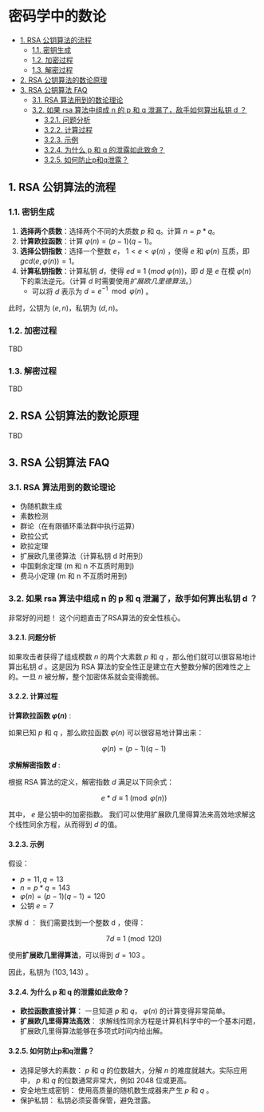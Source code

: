 # 密码学中的数论<!-- omit in toc -->

- [1. RSA 公钥算法的流程](#1-rsa-公钥算法的流程)
  - [1.1. 密钥生成](#11-密钥生成)
  - [1.2. 加密过程](#12-加密过程)
  - [1.3. 解密过程](#13-解密过程)
- [2. RSA 公钥算法的数论原理](#2-rsa-公钥算法的数论原理)
- [3. RSA 公钥算法 FAQ](#3-rsa-公钥算法-faq)
  - [3.1. RSA 算法用到的数论理论](#31-rsa-算法用到的数论理论)
  - [3.2. 如果 rsa 算法中组成 n 的 p 和 q 泄漏了，敌手如何算出私钥 d ？](#32-如果-rsa-算法中组成-n-的-p-和-q-泄漏了敌手如何算出私钥-d-)
    - [3.2.1. 问题分析](#321-问题分析)
    - [3.2.2. 计算过程](#322-计算过程)
    - [3.2.3. 示例](#323-示例)
    - [3.2.4. 为什么 p 和 q 的泄露如此致命？](#324-为什么-p-和-q-的泄露如此致命)
    - [3.2.5. 如何防止p和q泄露？](#325-如何防止p和q泄露)

## 1. RSA 公钥算法的流程

### 1.1. 密钥生成

1. **选择两个质数**：选择两个不同的大质数 $p$ 和 $q$。计算 $n = p \ast q$。
2. **计算欧拉函数**：计算 ${\varphi(n)} = (p - 1)(q - 1)$。
3. **选择公钥指数**：选择一个整数 $e$， $1 < e < {\varphi(n)}$ ，使得 $e$ 和 ${\varphi(n)}$ 互质，即 $gcd(e, {\varphi(n)}) = 1$。
4. **计算私钥指数**：计算私钥 $d$，使得 $ed \equiv 1\ (mod\ {\varphi(n)})$，即 $d$ 是 $e$ 在模 ${\varphi(n)}$ 下的乘法逆元。（计算 $d$ 时需要使用*扩展欧几里德算法*。）
    - 可以将 $d$ 表示为 $d = e^{-1} \mod \varphi(n)$ 。

此时，公钥为 $(e, n)$，私钥为 $(d, n)$。

### 1.2. 加密过程

TBD

### 1.3. 解密过程

TBD

## 2. RSA 公钥算法的数论原理

TBD

## 3. RSA 公钥算法 FAQ

### 3.1. RSA 算法用到的数论理论

- 伪随机数生成
- 素数检测
- 群论（在有限循环乘法群中执行运算）
- 欧拉公式
- 欧拉定理
- 扩展欧几里德算法（计算私钥 d 时用到）
- 中国剩余定理 (m 和 n 不互质时用到)
- 费马小定理 (m 和 n 不互质时用到)

### 3.2. 如果 rsa 算法中组成 n 的 p 和 q 泄漏了，敌手如何算出私钥 d ？

非常好的问题！ 这个问题直击了RSA算法的安全性核心。

#### 3.2.1. 问题分析

如果攻击者获得了组成模数 $n$ 的两个大素数 $p$ 和 $q$ ，那么他们就可以很容易地计算出私钥 $d$ 。这是因为 RSA 算法的安全性正是建立在大整数分解的困难性之上的。一旦 $n$ 被分解，整个加密体系就会变得脆弱。

#### 3.2.2. 计算过程

**计算欧拉函数 $\varphi(n)$** :

如果已知 $p$ 和 $q$ ，那么欧拉函数 $\varphi(n)$ 可以很容易地计算出来：

$$
\varphi(n) = (p-1)(q-1)
$$

**求解解密指数 $d$** :

根据 RSA 算法的定义，解密指数 $d$ 满足以下同余式：

$$
e \ast d \equiv 1 \pmod{\varphi(n)}
$$

其中， $e$ 是公钥中的加密指数。
我们可以使用扩展欧几里得算法来高效地求解这个线性同余方程，从而得到 $d$ 的值。

#### 3.2.3. 示例

假设：

- $p = 11, q = 13$
- $n = p * q = 143$
- ${\varphi(n)} = (p-1)(q-1) = 120$
- 公钥 $e = 7$

求解 d ：
我们需要找到一个整数 d ，使得：

$$
7d \equiv 1 \pmod{120}
$$

使用**扩展欧几里得算法**，可以得到 $d = 103$ 。

因此，私钥为 $(103, 143)$ 。

#### 3.2.4. 为什么 p 和 q 的泄露如此致命？

- **欧拉函数直接计算**： 一旦知道 $p$ 和 $q$， ${\varphi(n)}$ 的计算变得非常简单。
- **扩展欧几里得算法高效**： 求解线性同余方程是计算机科学中的一个基本问题，扩展欧几里得算法能够在多项式时间内给出解。

#### 3.2.5. 如何防止p和q泄露？

- 选择足够大的素数： $p$ 和 $q$ 的位数越大，分解 $n$ 的难度就越大。实际应用中， $p$ 和 $q$ 的位数通常非常大，例如 $2048$ 位或更高。
- 安全地生成密钥： 使用高质量的随机数生成器来产生 $p$ 和 $q$ 。
- 保护私钥： 私钥必须妥善保管，避免泄露。
